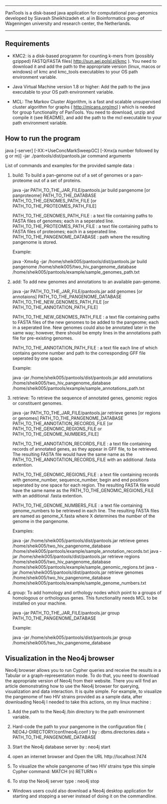 ************************************************************************
PanTools is a disk-based java application for computational pan-genomics
developed by Siavash Sheikhizadeh et. al in Bioinformatics group of 
Wageningen university and research center, the Netherlands.  
************************************************************************

Requirements
------------
- KMC2: is a disk-based programm for counting k-mers from (possibly gzipped) FASTQ/FASTA files( http://sun.aei.polsl.pl/kmc ).
        You need to download it and add the path to the appropriate version (linux, macos or windows) of kmc and kmc_tools executables to your OS path environment variable.

- Java Virtual Machine version 1.8 or higher: Add the path to the java executable to your OS path environment variable.

- MCL: The Markov Cluster Algorithm, is a fast and scalable unsupervised cluster algorithm for graphs ( http://micans.org/mcl ) which is needed for group functionality of PanTools.
       You need to download, unzip and compile it (see README), and add the path to the mcl executable to your path environment variable.

How to run the program 
----------------------
java  [-server] [-XX:+UseConcMarkSweepGC]  [-Xmx(a number followed by g or m)] -jar ./pantools/dist/pantools.jar command arguments


List of commands and examples for the provided sample data :

1. build:
   To build a pan-genome out of a set of genomes or a pan-proteome out of a set of proteins.

   java  -jar  PATH_TO_THE_JAR_FILE/pantools.jar  build  pangenome [or panproteome] PATH_TO_THE_DATABASE  PATH_TO_THE_GENOMES_PATH_FILE [or PATH_TO_THE_PROTEOMES_PATH_FILE]

   PATH_TO_THE_GENOMES_PATH_FILE : a text file containing paths to FASTA files of genomes; each in a seperated line.
   PATH_TO_THE_PROTEOMES_PATH_FILE : a text file containing paths to FASTA files of proteomes; each in a seperated line.
   PATH_TO_THE_PANGENOME_DATABASE : path where the resulting pangenome is stored.  

   Example: 
   
   java  -Xmx4g  -jar  /home/sheik005/pantools/dist/pantools.jar build  pangenome /home/sheik005/two_hiv_pangenome_database  /home/sheik005/pantools/example/sample_genomes_path.txt
             
2. add:
   To add new genomes and annotations to an available pan-genome. 

   java  -jar  PATH_TO_THE_JAR_FILE/pantools.jar  add  genomes [or annotaions] PATH_TO_THE_PANGENOME_DATABASE  PATH_TO_THE_NEW_GENOMES_PATH_FILE [or PATH_TO_THE_ANNOTATION_PATH_FILE]
   
   PATH_TO_THE_NEW_GENOMES_PATH_FILE : a text file containing paths to FASTA files of the new genomes to be added to the pangeome; each in a seperated line.
                                       New genomes could also be annotated later in the same way; however, there should be empty lines in the annotations path file for pre-existing genomes.

   PATH_TO_THE_ANNOTATION_PATH_FILE : a text file each line of which contains genome number and path to the corresponding GFF file seperated by one space.

   Example: 

   java  -jar  /home/sheik005/pantools/dist/pantools.jar  add annotations /home/sheik005/two_hiv_pangenome_database  /home/sheik005/pantools/example/sample_annotations_path.txt

3. retrieve:
   To retrieve the sequence of annotated genes, genomic regios or constituent genomes. 

   java  -jar  PATH_TO_THE_JAR_FILE/pantools.jar  retrieve  genes [or regions or genomes]  PATH_TO_THE_PANGENOME_DATABASE  PATH_TO_THE_ANNOTATION_RECORDS_FILE [or PATH_TO_THE_GENOMIC_REGIONS_FILE or PATH_TO_THE_GENOME_NUMBERS_FILE]

   PATH_TO_THE_ANNOTATION_RECORDS_FILE : a text file containing records of annotated genes, as they appear in GFF file, to be retrieved.
                                         The resulting FASTA file would have the same name as the PATH_TO_THE_ANNOTATION_RECORDS_FILE with an additional .fasta extention.

   PATH_TO_THE_GENOMIC_REGIONS_FILE : a text file containing records with genome_number, sequence_number, begin and end positions seperated by one space for each region.
                                      The resulting FASTA file would have the same name as the PATH_TO_THE_GENOMIC_REGIONS_FILE with an additional .fasta extention.

   PATH_TO_THE_GENOME_NUMBERS_FILE : a text file containing genome_numbers to be retrieved in each line. The resulting FASTA files are named as genome_X.fasta where X determines the number of the genome in the pangenome.

   Examples: 

   java  -jar  /home/sheik005/pantools/dist/pantools.jar  retrieve  genes  /home/sheik005/two_hiv_pangenome_database  /home/sheik005/pantools/example/sample_annotation_records.txt
   java  -jar  /home/sheik005/pantools/dist/pantools.jar  retrieve  regions  /home/sheik005/two_hiv_pangenome_database  /home/sheik005/pantools/example/sample_genomic_regions.txt
   java  -jar  /home/sheik005/pantools/dist/pantools.jar  retrieve  genomes  /home/sheik005/two_hiv_pangenome_database  /home/sheik005/pantools/example/sample_genome_numbers.txt

4. group:
   To add homology and orthology nodes which point to a groups of homologous or orthologous genes. This functionality needs MCL to be installed on your machine.

   java  -jar  PATH_TO_THE_JAR_FILE/pantools.jar  group  PATH_TO_THE_PANGENOME_DATABASE 

   Example: 

   java  -jar  /home/sheik005/pantools/dist/pantools.jar  group  /home/sheik005/two_hiv_pangenome_database

Visualization in the Neo4j browser
----------------------------------
Neo4j browser allows you to run Cypher queries and receive the results in a Tabular or a graph-representation mode. To do that, you need to download the appropriate version of Neo4j from their website. 
There you will find an article demonstrating how to use the Neo4j browser for querying, visualization and data interaction. It is quite simple. 
For example, to visualize the pangenome of two HIV strains provided as a sample data, after downloading Neo4j I needed to take this actions, on my linux machine :

1. Add the path to the Neo4j /bin directory to the path environment variable.

2. Hard-code the path to your pangenome in the configuration file ( NEO4J-DIRECTORY/conf/neo4j.conf ) by : 
   dbms.directories.data = PATH_TO_THE_PANGENOME_DATABASE

3. Start the Neo4j database server by : 
   neo4j start

4. open an internet browser and Open the URL http://localhost:7474

5. To visualize the whole pangenome of two HIV strains type this simple Cypher command:
   MATCH (n) RETURN n

6. To stop the Neo4j server type :
   neo4j stop

- Windows users could also download a Neo4j desktop application for starting and stopping a server instead of doing it on the commandline.
